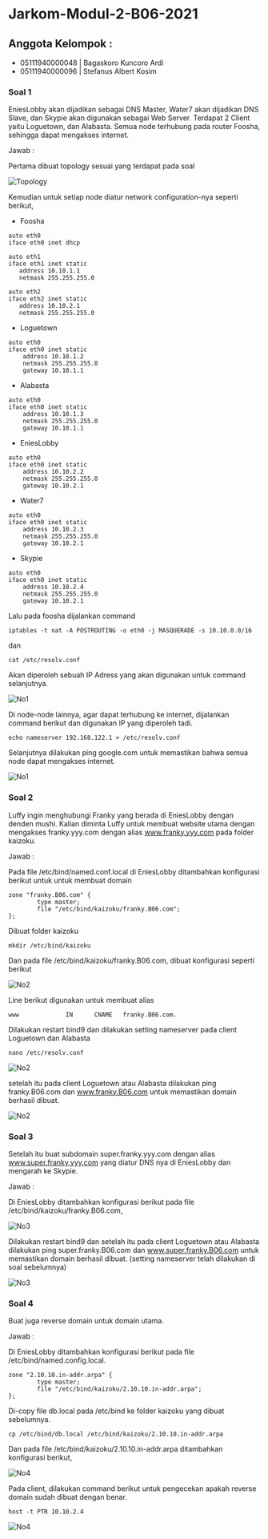 # Jarkom-Modul-2-B06-2021

## Anggota Kelompok : 
- 05111940000048 | Bagaskoro Kuncoro Ardi 
- 05111940000096 | Stefanus Albert Kosim 


### Soal 1

EniesLobby akan dijadikan sebagai DNS Master, Water7 akan dijadikan DNS Slave, dan Skypie akan digunakan sebagai Web Server. Terdapat 2 Client yaitu Loguetown, dan Alabasta. Semua node terhubung pada router Foosha, sehingga dapat mengakses internet.

Jawab :

Pertama dibuat topology sesuai yang terdapat pada soal

![Topology](https://github.com/yanzkosim/Jarkom-Modul-2-B06-2021/blob/main/Screenshot/Topology.png)

Kemudian untuk setiap node diatur network configuration-nya seperti berikut,

- Foosha
 ```
auto eth0
iface eth0 inet dhcp

auto eth1
iface eth1 inet static
	address 10.10.1.1
	netmask 255.255.255.0

auto eth2
iface eth2 inet static
	address 10.10.2.1
	netmask 255.255.255.0
```
- Loguetown
```
auto eth0
iface eth0 inet static
	address 10.10.1.2
	netmask 255.255.255.0
	gateway 10.10.1.1
```
- Alabasta
```
auto eth0
iface eth0 inet static
	address 10.10.1.3
	netmask 255.255.255.0
	gateway 10.10.1.1
```
- EniesLobby
```
auto eth0
iface eth0 inet static
	address 10.10.2.2
	netmask 255.255.255.0
	gateway 10.10.2.1
```
- Water7
```
auto eth0
iface eth0 inet static
	address 10.10.2.3
	netmask 255.255.255.0
	gateway 10.10.2.1
```
- Skypie
```
auto eth0
iface eth0 inet static
	address 10.10.2.4
	netmask 255.255.255.0
	gateway 10.10.2.1
```

Lalu pada foosha dijalankan command
```
iptables -t nat -A POSTROUTING -o eth0 -j MASQUERADE -s 10.10.0.0/16
```
dan
```
cat /etc/resolv.conf
```
Akan diperoleh sebuah IP Adress yang akan digunakan untuk command selanjutnya.

![No1](https://github.com/yanzkosim/Jarkom-Modul-2-B06-2021/blob/main/Screenshot/No1.png)

Di node-node lainnya, agar dapat terhubung ke internet, dijalankan command berikut dan digunakan IP yang diperoleh tadi.
```
echo nameserver 192.168.122.1 > /etc/resolv.conf
```

Selanjutnya dilakukan ping google.com untuk memastikan bahwa semua node dapat mengakses internet.

![No1](https://github.com/yanzkosim/Jarkom-Modul-2-B06-2021/blob/main/Screenshot/No1Ping.png)

### Soal 2

Luffy ingin menghubungi Franky yang berada di EniesLobby dengan denden mushi. Kalian diminta Luffy untuk membuat website utama dengan mengakses franky.yyy.com dengan alias www.franky.yyy.com pada folder kaizoku.

Jawab :

Pada file /etc/bind/named.conf.local di EniesLobby ditambahkan konfigurasi berikut untuk untuk membuat domain
```
zone "franky.B06.com" {
        type master;
        file "/etc/bind/kaizoku/franky.B06.com";
};
```
Dibuat folder kaizoku
```
mkdir /etc/bind/kaizoku
```
Dan pada file /etc/bind/kaizoku/franky.B06.com, dibuat konfigurasi seperti berikut

![No2](https://github.com/yanzkosim/Jarkom-Modul-2-B06-2021/blob/main/Screenshot/No2Config.png)

Line berikut digunakan untuk membuat alias
```
www             IN      CNAME   franky.B06.com.
```
Dilakukan restart bind9 dan dilakukan setting nameserver pada client Loguetown dan Alabasta
```
nano /etc/resolv.conf
```

![No2](https://github.com/yanzkosim/Jarkom-Modul-2-B06-2021/blob/main/Screenshot/No2Nameserver.png)

setelah itu pada client Loguetown atau Alabasta dilakukan ping franky.B06.com dan www.franky.B06.com untuk memastikan domain berhasil dibuat.

![No2](https://github.com/yanzkosim/Jarkom-Modul-2-B06-2021/blob/main/Screenshot/No2Ping.png)

### Soal 3

Setelah itu buat subdomain super.franky.yyy.com dengan alias www.super.franky.yyy.com yang diatur DNS nya di EniesLobby dan mengarah ke Skypie.

Jawab : 

Di EniesLobby ditambahkan konfigurasi berikut pada file /etc/bind/kaizoku/franky.B06.com,

![No3](https://github.com/yanzkosim/Jarkom-Modul-2-B06-2021/blob/main/Screenshot/No3Config.png)

Dilakukan restart bind9 dan setelah itu pada client Loguetown atau Alabasta dilakukan ping super.franky.B06.com dan www.super.franky.B06.com untuk memastikan domain berhasil dibuat. (setting nameserver telah dilakukan di soal sebelumnya)

![No3](https://github.com/yanzkosim/Jarkom-Modul-2-B06-2021/blob/main/Screenshot/No3Ping.png)

### Soal 4

Buat juga reverse domain untuk domain utama.

Jawab :

Di EniesLobby ditambahkan konfigurasi berikut pada file /etc/bind/named.config.local.
```
zone "2.10.10.in-addr.arpa" {
        type master;
        file "/etc/bind/kaizoku/2.10.10.in-addr.arpa";
};
```
Di-copy file db.local pada /etc/bind ke folder kaizoku yang dibuat sebelumnya.
```
cp /etc/bind/db.local /etc/bind/kaizoku/2.10.10.in-addr.arpa
```
Dan pada file /etc/bind/kaizoku/2.10.10.in-addr.arpa ditambahkan konfigurasi berikut,

![No4](https://github.com/yanzkosim/Jarkom-Modul-2-B06-2021/blob/main/Screenshot/No4Config.png)

Pada client, dilakukan command berikut untuk pengecekan apakah reverse domain sudah dibuat dengan benar.
```
host -t PTR 10.10.2.4
```
![No4](https://github.com/yanzkosim/Jarkom-Modul-2-B06-2021/blob/main/Screenshot/No4Cek.png)
